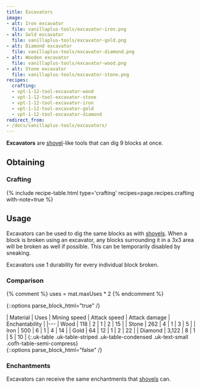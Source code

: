 ```yaml
---
title: Excavators
image:
- alt: Iron excavator
  file: vanillaplus-tools/excavator-iron.png
- alt: Gold excavator
  file: vanillaplus-tools/excavator-gold.png
- alt: Diamond excavator
  file: vanillaplus-tools/excavator-diamond.png
- alt: Wooden excavator
  file: vanillaplus-tools/excavator-wood.png
- alt: Stone excavator
  file: vanillaplus-tools/excavator-stone.png
recipes:
  crafting:
  - vpt-1-12-tool-excavator-wood
  - vpt-1-12-tool-excavator-stone
  - vpt-1-12-tool-excavator-iron
  - vpt-1-12-tool-excavator-gold
  - vpt-1-12-tool-excavator-diamond
redirect_from:
- /docs/vanillaplus-tools/excavators/
---
```


**Excavators** are [shovel](https://minecraft.wiki/w/Shovel)-like tools
that can dig 9 blocks at once.


Obtaining
---------

### Crafting
{% include recipe-table.html type='crafting' recipes=page.recipes.crafting with-note=true %}


Usage
-----

Excavators can be used to dig the same blocks as with
[shovels](https://minecraft.wiki/w/Shovels). When a block is broken using
an excavator, any blocks surrounding it in a 3x3 area will be broken as well if
possible. This can be temporarily disabled by sneaking.

Excavators use 1 durability for every individual block broken.

### Comparison
{% comment %}
uses = mat.maxUses * 2
{% endcomment %}

{::options parse_block_html="true" /}
<div class="uk-overflow-container">
| Material | Uses | Mining speed | Attack speed | Attack damage | Enchantability |
|---
| Wood | 118 | 2 | 1 | 2 | 15 |
| Stone | 262 | 4 | 1 | 3 | 5 |
| Iron | 500 | 6 | 1 | 4 | 14 |
| Gold | 64 | 12 | 1 | 2 | 22 |
| Diamond | 3,122 | 8 | 1 | 5 | 10 |
{:.uk-table .uk-table-striped .uk-table-condensed .uk-text-small .cofh-table-semi-compress}
</div>
{::options parse_block_html="false" /}

### Enchantments
Excavators can receive the same enchantments that
[shovels](https://minecraft.wiki/w/Shovel) can.
